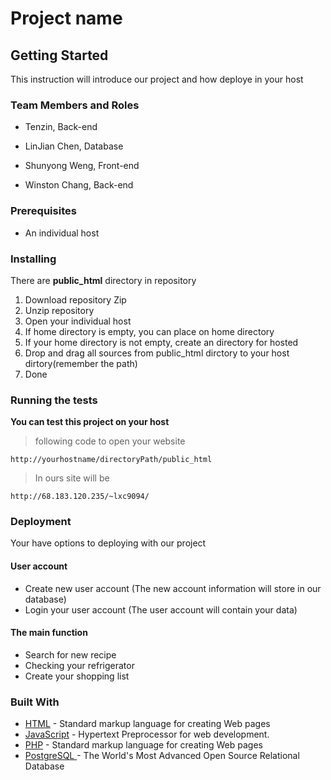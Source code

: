 # Project name
## Getting Started
This instruction will introduce our project and how deploye in your host

### Team Members and Roles
- Tenzin, Back-end

- LinJian Chen, Database

- Shunyong Weng, Front-end

- Winston Chang, Back-end

### Prerequisites
- An individual host

### Installing
There are __public_html__ directory in repository

1. Download repository Zip
2. Unzip repository
3. Open your individual host
4. If home directory is empty, you can place on home directory
5. If your home directory is not empty, create an directory for hosted
6. Drop and drag all sources from public_html dirctory to your host dirtory(remember the path)
7. Done

### Running the tests
__You can test this project on your host__ 
> following code to open your website
```
http://yourhostname/directoryPath/public_html
```
> In ours site will be

```
http://68.183.120.235/~lxc9094/
```

### Deployment
Your have options to deploying with our project
#### User account
- Create new user account (The new account information will store in our database)
- Login your user account (The user account will contain your data)
#### The main function
- Search for new recipe
- Checking your refrigerator
- Create your shopping list

### Built With
* [HTML](https://www.w3schools.com/html/html_intro.asp) - Standard markup language for creating Web pages
* [JavaScript](https://www.w3schools.com/js/) - Hypertext Preprocessor for web development.
* [PHP](https://en.wikipedia.org/wiki/PHP) - Standard markup language for creating Web pages
* [PostgreSQL ](https://www.postgresql.org/) - The World's Most Advanced Open Source Relational Database




